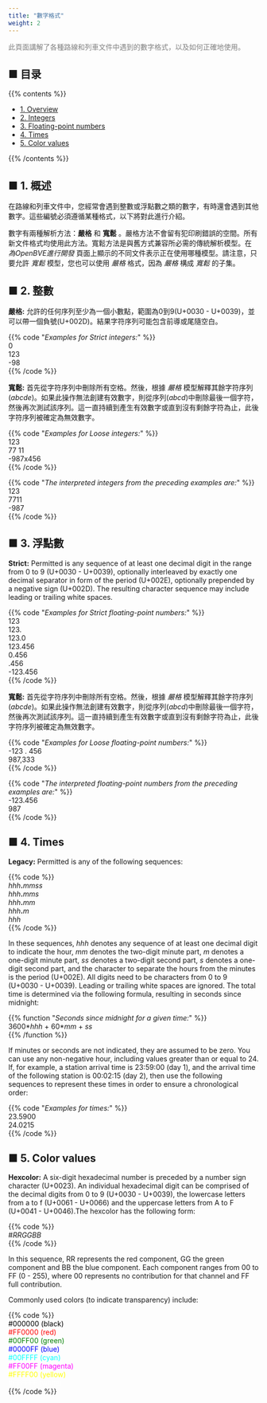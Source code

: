 ```yaml
---
title: "數字格式"
weight: 2
---
```


<font color="Gray">此頁面講解了各種路線和列車文件中遇到的數字格式，以及如何正確地使用。</font>

## ■ 目录

{{% contents %}}

- [1. Overview](#overview)
- [2. Integers](#integers)
- [3. Floating-point numbers](#floating)
- [4. Times](#times)
- [5. Color values](#colors)

{{% /contents %}}

## <a name="overview"></a>■ 1. 概述

在路線和列車文件中，您經常會遇到整數或浮點數之類的數字，有時還會遇到其他數字。這些編號必須遵循某種格式，以下將對此進行介紹。

數字有兩種解析方法：**嚴格** 和 **寬鬆** 。嚴格方法不會留有犯印刷錯誤的空間。所有新文件格式均使用此方法。寬鬆方法是與舊方式兼容所必需的傳統解析模型。在 *為OpenBVE進行開發* 頁面上顯示的不同文件表示正在使用哪種模型。請注意，只要允許 *寬鬆* 模型，您也可以使用 *嚴格* 格式，因為 *嚴格* 構成 *寬鬆* 的子集。

## <a name="integers"></a>■ 2. 整數

**嚴格:** 允許的任何序列至少為一個小數點，範圍為0到9(U+0030 - U+0039)，並可以帶一個負號(U+002D)。結果字符序列可能包含前導或尾隨空白。

{{% code "*Examples for Strict integers:*" %}}  
0  
123  
-98  
{{% /code %}}

**寬鬆:** 首先從字符序列中刪除所有空格。然後，根據 *嚴格* 模型解釋其餘字符序列(*abcde*)。如果此操作無法創建有效數字，則從序列(*abcd*)中刪除最後一個字符，然後再次測試該序列。這一直持續到產生有效數字或直到沒有剩餘字符為止，此後字符序列被確定為無效數字。

{{% code "*Examples for Loose integers:*" %}}  
123  
77 11  
-987x456  
{{% /code %}}

{{% code "*The interpreted integers from the preceding examples are:*" %}}  
123  
7711  
-987  
{{% /code %}}

## <a name="floating"></a>■ 3. 浮點數

**Strict:** Permitted is any sequence of at least one decimal digit in the range from 0 to 9 (U+0030 - U+0039), optionally interleaved by exactly one decimal separator in form of the period (U+002E), optionally prepended by a negative sign (U+002D). The resulting character sequence may include leading or trailing white spaces.

{{% code "*Examples for Strict floating-point numbers:*" %}}  
123  
123\.  
123.0  
123.456  
0.456  
\.456  
-123.456  
{{% /code %}} 

**寬鬆:** 首先從字符序列中刪除所有空格。然後，根據 *嚴格* 模型解釋其餘字符序列(*abcde*)。如果此操作無法創建有效數字，則從序列(*abcd*)中刪除最後一個字符，然後再次測試該序列。這一直持續到產生有效數字或直到沒有剩餘字符為止，此後字符序列被確定為無效數字。

{{% code "*Examples for Loose floating-point numbers:*" %}}  
-123 . 456  
987,333  
{{% /code %}}  

{{% code "*The interpreted floating-point numbers from the preceding examples are:*" %}}  
-123.456  
987  
{{% /code %}}

## <a name="times"></a>■ 4. Times

**Legacy:** Permitted is any of the following sequences:

{{% code %}}  
*hhh*__.__*mmss*  
*hhh*__.__*mms*  
*hhh*__.__*mm*  
*hhh*__.__*m*  
*hhh*  
{{% /code %}}

In these sequences, *hhh* denotes any sequence of at least one decimal digit to indicate the hour, *mm* denotes the two-digit minute part, *m* denotes a one-digit minute part, *ss* denotes a two-digit second part, *s* denotes a one-digit second part, and the character to separate the hours from the minutes is the period (U+002E). All digits need to be characters from 0 to 9 (U+0030 - U+0039). Leading or trailing white spaces are ignored. The total time is determined via the following formula, resulting in seconds since midnight:

{{% function "*Seconds since midnight for a given time:*" %}}  
3600\**hhh* + 60\**mm* + *ss*  
{{% /function %}}

If minutes or seconds are not indicated, they are assumed to be zero. You can use any non-negative hour, including values greater than or equal to 24. If, for example, a station arrival time is 23:59:00 (day 1), and the arrival time of the following station is 00:02:15 (day 2), then use the following sequences to represent these times in order to ensure a chronological order:

{{% code "*Examples for times:*" %}}  
23.5900  
24.0215  
{{% /code %}}

## <a name="colors"></a>■ 5. Color values

**Hexcolor:** A six-digit hexadecimal number is preceded by a number sign character (U+0023). An individual hexadecimal digit can be comprised of the decimal digits from 0 to 9 (U+0030 - U+0039), the lowercase letters from a to f (U+0061 - U+0066) and the uppercase letters from A to F (U+0041 - U+0046).The hexcolor has the following form:

{{% code %}}  
\#*RRGGBB*  
{{% /code %}}

In this sequence, RR represents the red component, GG the green component and BB the blue component. Each component ranges from 00 to FF (0 - 255), where 00 represents no contribution for that channel and FF full contribution.

Commonly used colors (to indicate transparency) include:

{{% code %}}  
<font color="Black">#000000 (black)</font>  
<font color="Red">#FF0000 (red)</font>  
<font color="Green">#00FF00 (green)</font>  
<font color="Blue">#0000FF (blue)</font>  
<font color="Cyan">#00FFFF (cyan)</font>  
<font color="Magenta">#FF00FF (magenta)</font>  
<font color="Yellow">#FFFF00 (yellow)</font>  
<font color="White">#FFFFFF (white)</font>  
{{% /code %}}